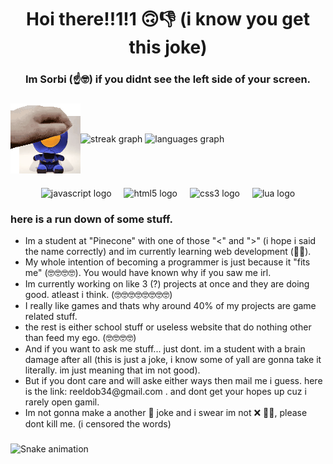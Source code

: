 <h1 align="center">Hoi there!!1!1 🙃👎 (i know you get this joke)</h1>

<h3 align="center">Im Sorbi (☝️🤓) if you didnt see the left side of your screen.</h3>

###
<!-- <div style="width: 100%; display: flex; justify-content: center; align-items: center">
</div> -->

<div style="width: 100%; display: flex; align-items: center" align="center">
  <img src="./ULTRAPET.gif"/>
  <div align="center">
    <img src="https://streak-stats.demolab.com?user=sorbTheGoobert&locale=en&mode=daily&theme=dracula&hide_border=false&border_radius=5" height="150" alt="streak graph"  />
    <img src="https://github-readme-stats.vercel.app/api/top-langs?username=sorbTheGoobert&locale=en&hide_title=false&layout=compact&card_width=320&langs_count=6&theme=gruvbox&hide_border=false&custom_title=ignore%20C%20and%20Cpp" height="150" alt="languages graph"  />
  </div>
</div>

###

<div align="center">
  <img src="https://cdn.jsdelivr.net/gh/devicons/devicon/icons/javascript/javascript-original.svg" height="30" alt="javascript logo"  />
  <img width="12" />
  <img src="https://cdn.jsdelivr.net/gh/devicons/devicon/icons/html5/html5-original.svg" height="30" alt="html5 logo"  />
  <img width="12" />
  <img src="https://cdn.jsdelivr.net/gh/devicons/devicon/icons/css3/css3-original.svg" height="30" alt="css3 logo"  />
  <img width="12" />
  <img src="https://cdn.jsdelivr.net/gh/devicons/devicon/icons/lua/lua-original.svg" height="30" alt="lua logo"  />
</div>

###

<div>
  <h3>here is a run down of some stuff.</h3>

  <ul>
    <li>Im a student at "Pinecone" with one of those "<" and ">" (i hope i said the name correctly) and im currently learning web development (🤡🤓).</li>
    <li>My whole intention of becoming a programmer is just because it "fits me" (🤓🤓🤓🤓). You would have known why if you saw me irl.</li>
    <li>Im currently working on like 3 (?) projects at once and they are doing good. atleast i think. (🤓🤓🤓🤓🤓🤓🤓🤓)</li>
    <li>I really like games and thats why around 40% of my projects are game related stuff.</li>
    <li>the rest is either school stuff or useless website that do nothing other than feed my ego. (🤓🤓🤓🤓)</li>
    <li>And if you want to ask me stuff... just dont. im a student with a brain damage after all (this is just a joke, i know some of yall are gonna take it literally. im just meaning that im not good).</li>
    <li>But if you dont care and will aske either ways then mail me i guess. here is the link: reeldob34@gmail.com . and dont get your hopes up cuz i rarely open gamil.</li>
    <li>Im not gonna make a another 🚁 joke and i swear im not ❌ 🏳️‍🌈, please dont kill me. (i censored the words)</li>
  </ul>
</div>

###

<img src="https://raw.githubusercontent.com/sorbTheGoobert/sorbTheGoobert/output/snake.svg" alt="Snake animation" />

###